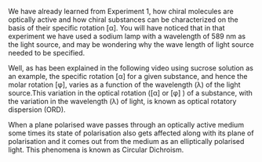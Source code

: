 We have already learned from Experiment 1, how chiral molecules are optically active and how chiral substances can be characterized on the basis of their specific rotation [α]. You will have noticed that in that experiment we have used a sodium lamp with a wavelength of 589 nm as the light source, and may be wondering why the wave length of light source needed to be specified.

Well, as has been explained in the following video using sucrose solution as an example, the specific rotation [α] for a given substance, and hence the molar rotation [φ], varies as a function of the wavelength (λ) of the light source.This variation in the optical rotation ([α] or [φ] ) of a substance, with the variation in the wavelength (λ) of light, is known as optical rotatory dispersion (ORD).

When a plane polarised wave passes through an optically active medium some times its state of polarisation also gets affected along with its plane of polarisation and it comes out from the medium as an elliptically polarised light. This phenomena is known as Circular Dichroism.



